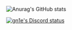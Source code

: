 ![Anurag's GitHub stats](https://github-readme-stats.vercel.app/api?username=gn1e&show=reviews,discussions_started,discussions_answered,prs_merged,prs_merged_percentage&show_icons=true&theme=radical)


[![gn1e's Discord status](https://dsc-readme.tsuni.dev/api/user/882672956239667272?aboutMe=%F0%9F%87%B1%F0%9F%87%B9&theme=dark&width=512)](https://github.com/TetraTsunami/discord-github-preview)
